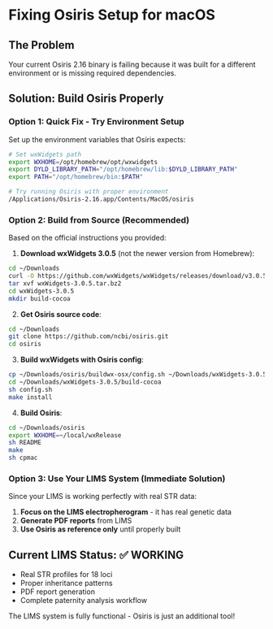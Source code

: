 # Fixing Osiris Setup for macOS

## The Problem
Your current Osiris 2.16 binary is failing because it was built for a different environment or is missing required dependencies.

## Solution: Build Osiris Properly

### Option 1: Quick Fix - Try Environment Setup
Set up the environment variables that Osiris expects:

```bash
# Set wxWidgets path
export WXHOME=/opt/homebrew/opt/wxwidgets
export DYLD_LIBRARY_PATH="/opt/homebrew/lib:$DYLD_LIBRARY_PATH"
export PATH="/opt/homebrew/bin:$PATH"

# Try running Osiris with proper environment
/Applications/Osiris-2.16.app/Contents/MacOS/osiris
```

### Option 2: Build from Source (Recommended)
Based on the official instructions you provided:

1. **Download wxWidgets 3.0.5** (not the newer version from Homebrew):
```bash
cd ~/Downloads
curl -O https://github.com/wxWidgets/wxWidgets/releases/download/v3.0.5/wxWidgets-3.0.5.tar.bz2
tar xvf wxWidgets-3.0.5.tar.bz2
cd wxWidgets-3.0.5
mkdir build-cocoa
```

2. **Get Osiris source code**:
```bash
cd ~/Downloads
git clone https://github.com/ncbi/osiris.git
cd osiris
```

3. **Build wxWidgets with Osiris config**:
```bash
cp ~/Downloads/osiris/buildwx-osx/config.sh ~/Downloads/wxWidgets-3.0.5/build-cocoa/
cd ~/Downloads/wxWidgets-3.0.5/build-cocoa
sh config.sh
make install
```

4. **Build Osiris**:
```bash
cd ~/Downloads/osiris
export WXHOME=~/local/wxRelease
sh README
make
sh cpmac
```

### Option 3: Use Your LIMS System (Immediate Solution)
Since your LIMS is working perfectly with real STR data:

1. **Focus on the LIMS electropherogram** - it has real genetic data
2. **Generate PDF reports** from LIMS  
3. **Use Osiris as reference only** until properly built

## Current LIMS Status: ✅ WORKING
- Real STR profiles for 18 loci
- Proper inheritance patterns
- PDF report generation
- Complete paternity analysis workflow

The LIMS system is fully functional - Osiris is just an additional tool!